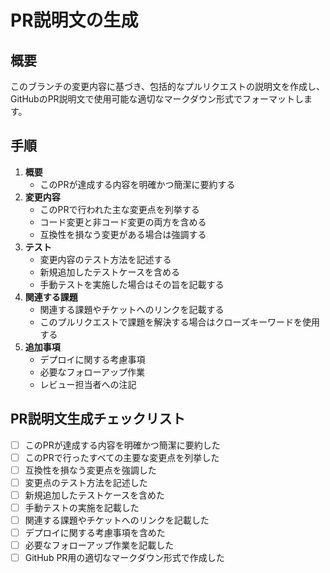 # PR説明文の生成

## 概要

このブランチの変更内容に基づき、包括的なプルリクエストの説明文を作成し、GitHubのPR説明文で使用可能な適切なマークダウン形式でフォーマットします。

## 手順

1. **概要**
    - このPRが達成する内容を明確かつ簡潔に要約する
2. **変更内容**
    - このPRで行われた主な変更点を列挙する
    - コード変更と非コード変更の両方を含める
    - 互換性を損なう変更がある場合は強調する
3. **テスト**
    - 変更内容のテスト方法を記述する
    - 新規追加したテストケースを含める
    - 手動テストを実施した場合はその旨を記載する
4. **関連する課題**
    - 関連する課題やチケットへのリンクを記載する
    - このプルリクエストで課題を解決する場合はクローズキーワードを使用する
5. **追加事項**
    - デプロイに関する考慮事項
    - 必要なフォローアップ作業
    - レビュー担当者への注記

## PR説明文生成チェックリスト

- [ ] このPRが達成する内容を明確かつ簡潔に要約した
- [ ] このPRで行ったすべての主要な変更点を列挙した
- [ ] 互換性を損なう変更点を強調した
- [ ] 変更点のテスト方法を記述した
- [ ] 新規追加したテストケースを含めた
- [ ] 手動テストの実施を記載した
- [ ] 関連する課題やチケットへのリンクを記載した
- [ ] デプロイに関する考慮事項を含めた
- [ ] 必要なフォローアップ作業を記載した
- [ ] GitHub PR用の適切なマークダウン形式で作成した